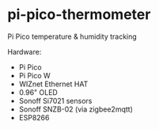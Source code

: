 # pi-pico-thermometer
Pi Pico temperature &amp; humidity tracking

Hardware:
* Pi Pico
* Pi Pico W
* WIZnet Ethernet HAT
* 0.96" OLED
* Sonoff Si7021 sensors
* Sonoff SNZB-02 (via zigbee2mqtt)
* ESP8266
